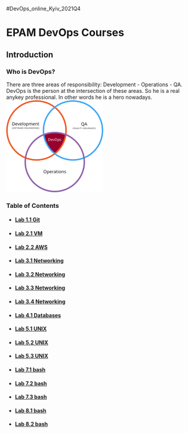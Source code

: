 #DevOps_online_Kyiv_2021Q4
<h1>EPAM DevOps Courses</h1>
<h2>Introduction</h2>
<h3>Who is DevOps?</h3>
There are three areas of responsibility: Development - Operations - QA.
DevOps is the person at the intersection of these areas.
So he is a real anykey professional. In other words he is a hero nowadays.
<img src=devops.png>
<h3>Table of Contents</h3>
<ul>
<li><h4><a href=m1/task1.1/readme.md>Lab 1.1 Git</a></h4>
<li><h4><a href=m2/task2.1/readme.md>Lab 2.1 VM</a></h4>
<li><h4><a href=m2/task2.2/readme.md>Lab 2.2 AWS</a></h4>
<li><h4><a href=m3/task3.1/readme.md>Lab 3.1 Networking</a></h4>
<li><h4><a href=m3/task3.2/readme.md>Lab 3.2 Networking</a></h4>
<li><h4><a href=m3/task3.3/readme.md>Lab 3.3 Networking</a></h4>
<li><h4><a href=m3/task3.4/readme.md>Lab 3.4 Networking</a></h4>
<li><h4><a href=m4/task4.1/readme.md>Lab 4.1 Databases</a></h4>
<li><h4><a href=m5/task5.1/readme.md>Lab 5.1 UNIX</a></h4>
<li><h4><a href=m5/task5.2/readme.md>Lab 5.2 UNIX</a></h4>
<li><h4><a href=m5/task5.3/readme.md>Lab 5.3 UNIX</a></h4>
<li><h4><a href=m7/task7.1/readme.md>Lab 7.1 bash</a></h4>
<li><h4><a href=m7/task7.2/readme.md>Lab 7.2 bash</a></h4>
<li><h4><a href=m7/task7.3/readme.md>Lab 7.3 bash</a></h4>
<li><h4><a href=m8/task8.1/readme.md>Lab 8.1 bash</a></h4>
<li><h4><a href=m8/task8.2/readme.md>Lab 8.2 bash</a></h4>
</ul>
